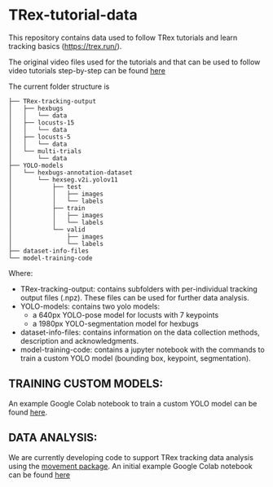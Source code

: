 # TRex-tutorial-data
This repository contains data used to follow TRex tutorials and learn tracking basics (https://trex.run/).

The original video files used for the tutorials and that can be used to follow video tutorials step-by-step can be found [here](https://doi.org/10.17617/3.7F5MGE)

The current folder structure is

```
├── TRex-tracking-output
│   ├── hexbugs
│   │   └── data
│   ├── locusts-15
│   │   └── data
│   ├── locusts-5
│   │   └── data
│   └── multi-trials
│       └── data
├── YOLO-models
│   └── hexbugs-annotation-dataset
│       └── hexseg.v2i.yolov11
│           ├── test
│           │   ├── images
│           │   └── labels
│           ├── train
│           │   ├── images
│           │   └── labels
│           └── valid
│               ├── images
│               └── labels
├── dataset-info-files
└── model-training-code
```


Where:
- TRex-tracking-output: contains subfolders with per-individual tracking output files (.npz). These files can be used for further data analysis.
- YOLO-models: contains two yolo models:
  - a 640px YOLO-pose model for locusts with 7 keypoints
  - a 1980px YOLO-segmentation model for hexbugs
- dataset-info-files: contains information on the data collection methods, description and acknowledgments.
- model-training-code: contains a jupyter notebook with the commands to train a custom YOLO model (bounding box, keypoint, segmentation). 

## TRAINING CUSTOM MODELS:
An example Google Colab notebook to train a custom YOLO model can be found [here](https://colab.research.google.com/drive/1mgATEXF9Q3uwyqn36zARJuN-SCao0vWY?usp=sharing).

## DATA ANALYSIS:
We are currently developing code to support TRex tracking data analysis using the [movement package](https://github.com/neuroinformatics-unit/movement).
An initial example Google Colab notebook can be found [here](https://colab.research.google.com/drive/1vvFPMWrHlLsnPOul8LdsmYqbmy-Y6sWp?usp=sharing)

